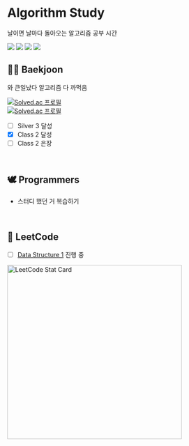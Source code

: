# Algorithm Study 
날이면 날마다 돌아오는 알고리즘 공부 시간 

<img src="https://img.shields.io/badge/LeetCode-FFA116?style=flat-square&logo=leetcode&logoColor=white" /> <img src="https://img.shields.io/badge/Git-F05032?style=flat-square&logo=git&logoColor=white" />
<img src="https://img.shields.io/badge/Python-3776AB?style=flat-square&logo=python&logoColor=white"/>
<img src="https://img.shields.io/badge/sublimetext-FF9800?style=flat-square&logo=sublimetext&logoColor=white"/>

## 👩‍💻 Baekjoon
와 큰일났다 알고리즘 다 까먹음

[![Solved.ac 프로필](http://mazassumnida.wtf/api/v2/generate_badge?boj=unpieceof)](https://solved.ac/unpieceof)
<br />
[![Solved.ac 프로필](http://mazassumnida.wtf/api/mini/generate_badge?boj=unpieceof)](https://solved.ac/unpieceof)

- [ ] Silver 3 달성
- [X] Class 2 달성
- [ ] Class 2 은장

<br />

## 🕊 Programmers
- 스터디 했던 거 복습하기

<br />

## 🌟 LeetCode 
- [ ] [Data Structure 1](https://leetcode.com/study-plan/data-structure/?progress=81jvahh) 진행 중

<img alt="LeetCode Stat Card" src="https://apu5rh8gxk.execute-api.us-east-1.amazonaws.com/default/leetcode-stats?username=unpieceof" width="400"/>
